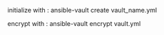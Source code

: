 initialize with : ansible-vault create vault_name.yml

encrypt with : ansible-vault encrypt vault.yml
